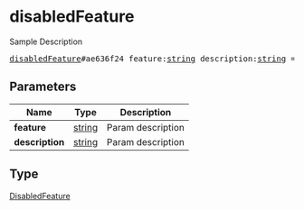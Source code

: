 # disabledFeature

Sample Description

<pre>
<a href="../constructor/disabledFeature.md">disabledFeature</a>#ae636f24 feature:<a href="../type/string.md">string</a> description:<a href="../type/string.md">string</a> = <a href="../type/DisabledFeature.md">DisabledFeature</a>;
</pre>

## Parameters

| Name | Type | Description |
|------|:----:|-------------|
| **feature** | [string](../type/string.md) | Param description |
| **description** | [string](../type/string.md) | Param description |

## Type

[DisabledFeature](../type/DisabledFeature.md)
